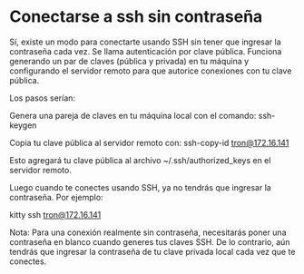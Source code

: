 # Conectarse a ssh sin contraseña

Sí, existe un modo para conectarte usando SSH sin tener que ingresar la contraseña cada vez. Se llama autenticación por clave pública. Funciona generando un par de claves (pública y privada) en tu máquina y configurando el servidor remoto para que autorice conexiones con tu clave pública.

Los pasos serían:

Genera una pareja de claves en tu máquina local con el comando:
ssh-keygen

Copia tu clave pública al servidor remoto con:
ssh-copy-id tron@172.16.141

Esto agregará tu clave pública al archivo ~/.ssh/authorized_keys en el servidor remoto.

Luego cuando te conectes usando SSH, ya no tendrás que ingresar la contraseña. Por ejemplo:

kitty ssh tron@172.16.141

Nota: Para una conexión realmente sin contraseña, necesitarás poner una contraseña en blanco cuando generes tus claves SSH. De lo contrario, aún tendrás que ingresar la contraseña de tu clave privada local cada vez que te conectes.